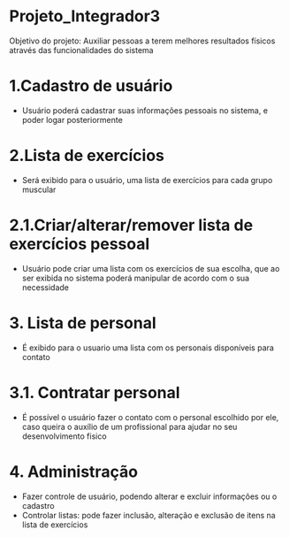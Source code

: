 # Projeto_Integrador3


Objetivo do projeto: Auxiliar pessoas a terem melhores resultados físicos através das funcionalidades do sistema

# 1.Cadastro de usuário 
- Usuário poderá cadastrar suas informações pessoais no sistema, e poder logar posteriormente 

# 2.Lista de exercícios 
- Será exibido para o usuário, uma lista de exercícios para cada grupo muscular 

# 2.1.Criar/alterar/remover lista de exercícios pessoal
- Usuário pode criar uma lista com os exercícios de sua escolha, que ao ser exibida no sistema poderá manipular de acordo com o sua necessidade 

# 3. Lista de personal
- É exibido para o usuario uma lista com os personais disponíveis para contato 

# 3.1. Contratar personal
- É possível o usuário fazer o contato com o personal escolhido por ele, caso queira o auxílio de um profissional para ajudar no seu desenvolvimento fisico

# 4. Administração 
- Fazer controle de usuário, podendo alterar e excluir informações ou o cadastro 
- Controlar listas: pode fazer inclusão, alteração e exclusão de itens na lista de exercícios
